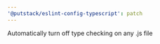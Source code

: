 ```yaml
---
'@putstack/eslint-config-typescript': patch
---
```


Automatically turn off type checking on any .js file
